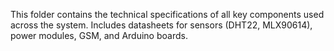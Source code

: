 
This folder contains the technical specifications of all key components used across the system. Includes datasheets for sensors (DHT22, MLX90614), power modules, GSM, and Arduino boards.
